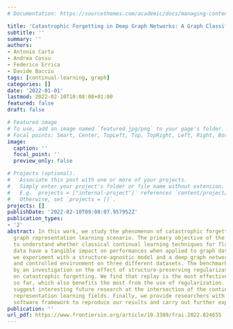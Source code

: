 ```yaml
---
# Documentation: https://sourcethemes.com/academic/docs/managing-content/

title: 'Catastrophic Forgetting in Deep Graph Networks: A Graph Classification Benchmark'
subtitle: ''
summary: ''
authors:
- Antonio Carta
- Andrea Cossu
- Federico Errica
- Davide Bacciu
tags: [continual-learning, graph]
categories: []
date: '2022-01-01'
lastmod: 2022-02-10T10:08:08+01:00
featured: false
draft: false

# Featured image
# To use, add an image named `featured.jpg/png` to your page's folder.
# Focal points: Smart, Center, TopLeft, Top, TopRight, Left, Right, BottomLeft, Bottom, BottomRight.
image:
  caption: ''
  focal_point: ''
  preview_only: false

# Projects (optional).
#   Associate this post with one or more of your projects.
#   Simply enter your project's folder or file name without extension.
#   E.g. `projects = ["internal-project"]` references `content/project/deep-learning/index.md`.
#   Otherwise, set `projects = []`.
projects: []
publishDate: '2022-02-10T09:08:07.957952Z'
publication_types:
- '2'
abstract: In this work, we study the phenomenon of catastrophic forgetting in the
  graph representation learning scenario. The primary objective of the analysis is
  to understand whether classical continual learning techniques for flat and sequential
  data have a tangible impact on performances when applied to graph data. To do so,
  we experiment with a structure-agnostic model and a deep graph network in a robust
  and controlled environment on three different datasets. The benchmark is complemented
  by an investigation on the effect of structure-preserving regularization techniques
  on catastrophic forgetting. We find that replay is the most effective strategy in
  so far, which also benefits the most from the use of regularization. Our findings
  suggest interesting future research at the intersection of the continual and graph
  representation learning fields. Finally, we provide researchers with a flexible
  software framework to reproduce our results and carry out further experiments.
publication: ''
url_pdf: https://www.frontiersin.org/article/10.3389/frai.2022.824655
---
```

